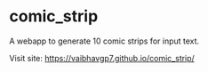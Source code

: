 # comic_strip
A webapp to generate 10 comic strips for input text.

Visit site: https://vaibhavgp7.github.io/comic_strip/
